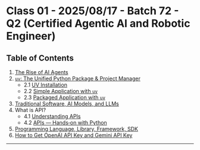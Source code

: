 # Class 01 - 2025/08/17 - Batch 72 - Q2 (Certified Agentic AI and Robotic Engineer)

## Table of Contents

1. [The Rise of AI Agents](./01_The_Rise_of_AI_Agents/Readme.md)
2. [`uv`: The Unified Python Package & Project Manager](./02_uv/README.md)
   - 2.1 [UV Installation](./02_uv/00_uv_installation/readme.md)
   - 2.2 [Simple Application with `uv`](./02_uv/01_simple_application/)
   - 2.3 [Packaged Application with `uv`](./02_uv/02_packaged_application/)
3. [Traditional Software, AI Models, and LLMs](./03_traditional_ai_llms/README.md)
4. What is API?
   - 4.1 [Understanding APIs](./04_what_is_api/README.md)
   - 4.2 [APIs — Hands‑on with Python](./04_what_is_api/api_basics_demo.ipynb)
5. [Programming Language, Library, Framework, SDK](./05-lang-lib-fw-sdk/README.md)
6. [How to Get OpenAI API Key and Gemini API Key](./06_get_api_key/readme.md)
---
